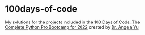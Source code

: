 # 100days-of-code

My solutions for the projects included in the [100 Days of Code: The Complete Python Pro Bootcamp for 2022](https://www.udemy.com/course/100-days-of-code/) created by [Dr. Angela Yu](https://www.udemy.com/course/100-days-of-code/#instructor-1)
